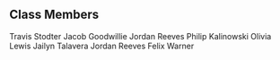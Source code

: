 ## Class Members
Travis Stodter
Jacob Goodwillie
Jordan Reeves
Philip Kalinowski
Olivia Lewis
Jailyn Talavera
Jordan Reeves
Felix Warner